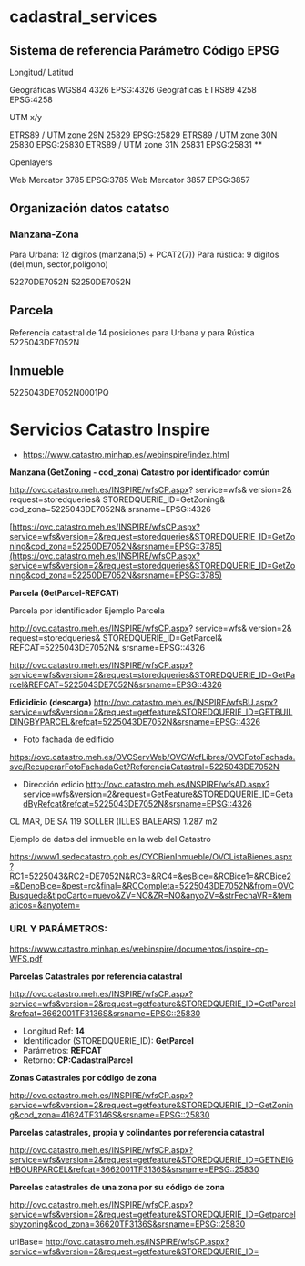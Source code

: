 # cadastral_services

## Sistema de referencia Parámetro Código EPSG

Longitud/ Latitud

Geográficas WGS84 4326 EPSG:4326
Geográficas ETRS89 4258 EPSG:4258

UTM x/y

ETRS89 / UTM zone 29N 25829 EPSG:25829
ETRS89 / UTM zone 30N 25830 EPSG:25830
ETRS89 / UTM zone 31N 25831 EPSG:25831 **

Openlayers

Web Mercator 3785 EPSG:3785
Web Mercator 3857 EPSG:3857 

## Organización datos catatso

### Manzana-Zona 
Para Urbana: 12 digitos (manzana(5) + PCAT2(7))
Para rústica: 9 dígitos (del,mun, sector,polígono)

52270DE7052N
52250DE7052N

## Parcela
Referencia catastral de 14 posiciones para Urbana y para Rústica
5225043DE7052N

## Inmueble
5225043DE7052N0001PQ

# Servicios Catastro Inspire
- https://www.catastro.minhap.es/webinspire/index.html

**Manzana (GetZoning - cod_zona) Catastro por identificador común**

http://ovc.catastro.meh.es/INSPIRE/wfsCP.aspx?
service=wfs&
version=2&
request=storedqueries&
STOREDQUERIE_ID=GetZoning&
cod_zona=5225043DE7052N&
srsname=EPSG::4326

[https://ovc.catastro.meh.es/INSPIRE/wfsCP.aspx?service=wfs&version=2&request=storedqueries&STOREDQUERIE_ID=GetZoning&cod_zona=52250DE7052N&srsname=EPSG::3785](https://ovc.catastro.meh.es/INSPIRE/wfsCP.aspx?service=wfs&version=2&request=storedqueries&STOREDQUERIE_ID=GetZoning&cod_zona=52250DE7052N&srsname=EPSG::3785)


**Parcela (GetParcel-REFCAT)**

Parcela por identificador
Ejemplo Parcela

http://ovc.catastro.meh.es/INSPIRE/wfsCP.aspx?
service=wfs&
version=2&
request=storedqueries&
STOREDQUERIE_ID=GetParcel&
REFCAT=5225043DE7052N&
srsname=EPSG::4326

http://ovc.catastro.meh.es/INSPIRE/wfsCP.aspx?service=wfs&version=2&request=storedqueries&STOREDQUERIE_ID=GetParcel&REFCAT=5225043DE7052N&srsname=EPSG::4326

**Edicidicio (descarga)**
http://ovc.catastro.meh.es/INSPIRE/wfsBU.aspx?service=wfs&version=2&request=getfeature&STOREDQUERIE_ID=GETBUILDINGBYPARCEL&refcat=5225043DE7052N&srsname=EPSG::4326

- Foto fachada de edificio

https://ovc.catastro.meh.es/OVCServWeb/OVCWcfLibres/OVCFotoFachada.svc/RecuperarFotoFachadaGet?ReferenciaCatastral=5225043DE7052N

- Dirección edicio
http://ovc.catastro.meh.es/INSPIRE/wfsAD.aspx?service=wfs&version=2&request=GetFeature&STOREDQUERIE_ID=GetadByRefcat&refcat=5225043DE7052N&srsname=EPSG::4326

CL MAR, DE SA 119
SOLLER (ILLES BALEARS)
1.287 m2

Ejemplo de datos del inmueble en la web del Catastro

https://www1.sedecatastro.gob.es/CYCBienInmueble/OVCListaBienes.aspx?RC1=5225043&RC2=DE7052N&RC3=&RC4=&esBice=&RCBice1=&RCBice2=&DenoBice=&pest=rc&final=&RCCompleta=5225043DE7052N&from=OVCBusqueda&tipoCarto=nuevo&ZV=NO&ZR=NO&anyoZV=&strFechaVR=&tematicos=&anyotem=


### URL Y PARÁMETROS:

https://www.catastro.minhap.es/webinspire/documentos/inspire-cp-WFS.pdf


**Parcelas Catastrales por referencia catastral** 

http://ovc.catastro.meh.es/INSPIRE/wfsCP.aspx?service=wfs&version=2&request=getfeature&STOREDQUERIE_ID=GetParcel&refcat=3662001TF3136S&srsname=EPSG::25830

* Longitud Ref: **14**
* Identificador (STOREDQUERIE_ID): **GetParcel**
* Parámetros: **REFCAT**
* Retorno: **CP:CadastralParcel**

**Zonas Catastrales por código de zona** 

http://ovc.catastro.meh.es/INSPIRE/wfsCP.aspx?service=wfs&version=2&request=getfeature&STOREDQUERIE_ID=GetZoning&cod_zona=41624TF3146S&srsname=EPSG::25830




**Parcelas catastrales, propia y colindantes por referencia catastral**

http://ovc.catastro.meh.es/INSPIRE/wfsCP.aspx?service=wfs&version=2&request=getfeature&STOREDQUERIE_ID=GETNEIGHBOURPARCEL&refcat=3662001TF3136S&srsname=EPSG::25830




**Parcelas catastrales de una zona por su código de zona**

http://ovc.catastro.meh.es/INSPIRE/wfsCP.aspx?service=wfs&version=2&request=getfeature&STOREDQUERIE_ID=Getparcelsbyzoning&cod_zona=36620TF3136S&srsname=EPSG::25830



urlBase= http://ovc.catastro.meh.es/INSPIRE/wfsCP.aspx?service=wfs&version=2&request=getfeature&STOREDQUERIE_ID=



